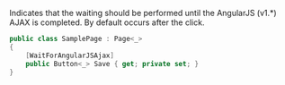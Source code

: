 Indicates that the waiting should be performed until the AngularJS (v1.*) AJAX is completed. By default occurs after the click.

```cs
public class SamplePage : Page<_>
{
    [WaitForAngularJSAjax]
    public Button<_> Save { get; private set; }
}
```